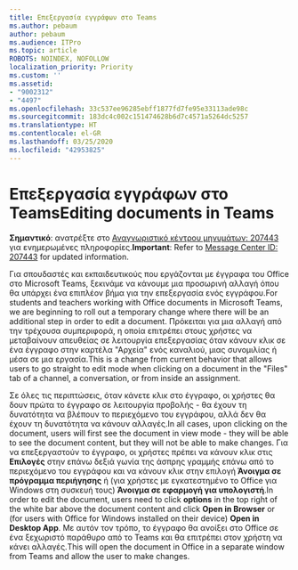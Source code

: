 ```yaml
---
title: Επεξεργασία εγγράφων στο Teams
ms.author: pebaum
author: pebaum
ms.audience: ITPro
ms.topic: article
ROBOTS: NOINDEX, NOFOLLOW
localization_priority: Priority
ms.custom: ''
ms.assetid:
- "9002312"
- "4497"
ms.openlocfilehash: 33c537ee96285ebff1877fd7fe95e33113ade98c
ms.sourcegitcommit: 183dc4c002c151474628b6d7c4571a5264dc5257
ms.translationtype: HT
ms.contentlocale: el-GR
ms.lasthandoff: 03/25/2020
ms.locfileid: "42953825"
---
```

# <a name="editing-documents-in-teams"></a><span data-ttu-id="164fc-102">Επεξεργασία εγγράφων στο Teams</span><span class="sxs-lookup"><span data-stu-id="164fc-102">Editing documents in Teams</span></span>

<span data-ttu-id="164fc-103">**Σημαντικό**: ανατρέξτε στο [Αναγνωριστικό κέντρου μηνυμάτων: 207443](https://admin.microsoft.com/Adminportal/Home?source=applauncher#MessageCenter?id=MC207443) για ενημερωμένες πληροφορίες.</span><span class="sxs-lookup"><span data-stu-id="164fc-103">**Important**: Refer to [Message Center ID: 207443](https://admin.microsoft.com/Adminportal/Home?source=applauncher#MessageCenter?id=MC207443) for updated information.</span></span> 

<span data-ttu-id="164fc-104">Για σπουδαστές και εκπαιδευτικούς που εργάζονται με έγγραφα του Office στο Microsoft Teams, ξεκινάμε να κάνουμε μια προσωρινή αλλαγή όπου θα υπάρχει ένα επιπλέον βήμα για την επεξεργασία ενός εγγράφου.</span><span class="sxs-lookup"><span data-stu-id="164fc-104">For students and teachers working with Office documents in Microsoft Teams, we are beginning to roll out a temporary change where there will be an additional step in order to edit a document.</span></span> <span data-ttu-id="164fc-105">Πρόκειται για μια αλλαγή από την τρέχουσα συμπεριφορά, η οποία επιτρέπει στους χρήστες να μεταβαίνουν απευθείας σε λειτουργία επεξεργασίας όταν κάνουν κλικ σε ένα έγγραφο στην καρτέλα "Αρχεία" ενός καναλιού, μιας συνομιλίας ή μέσα σε μια εργασία.</span><span class="sxs-lookup"><span data-stu-id="164fc-105">This is a change from current behavior that allows users to go straight to edit mode when clicking on a document in the "Files" tab of a channel, a conversation, or from inside an assignment.</span></span>

<span data-ttu-id="164fc-106">Σε όλες τις περιπτώσεις, όταν κάνετε κλικ στο έγγραφο, οι χρήστες θα δουν πρώτα το έγγραφο σε λειτουργία προβολής - θα έχουν τη δυνατότητα να βλέπουν το περιεχόμενο του εγγράφου, αλλά δεν θα έχουν τη δυνατότητα να κάνουν αλλαγές.</span><span class="sxs-lookup"><span data-stu-id="164fc-106">In all cases, upon clicking on the document, users will first see the document in view mode - they will be able to see the document content, but they will not be able to make changes.</span></span> <span data-ttu-id="164fc-107">Για να επεξεργαστούν το έγγραφο, οι χρήστες πρέπει να κάνουν κλικ στις **Επιλογές** στην επάνω δεξιά γωνία της άσπρης γραμμής επάνω από το περιεχόμενο του εγγράφου και να κάνουν κλικ στην επιλογή **Άνοιγμα σε πρόγραμμα περιήγησης** ή (για χρήστες με εγκατεστημένο το Office για Windows στη συσκευή τους) **Άνοιγμα σε εφαρμογή για υπολογιστή**.</span><span class="sxs-lookup"><span data-stu-id="164fc-107">In order to edit the document, users need to click **options** in the top right of the white bar above the document content and click **Open in Browser** or (for users with Office for Windows installed on their device) **Open in Desktop App**.</span></span> <span data-ttu-id="164fc-108">Με αυτόν τον τρόπο, το έγγραφο θα ανοίξει στο Office σε ένα ξεχωριστό παράθυρο από το Teams και θα επιτρέπει στον χρήστη να κάνει αλλαγές.</span><span class="sxs-lookup"><span data-stu-id="164fc-108">This will open the document in Office in a separate window from Teams and allow the user to make changes.</span></span>
